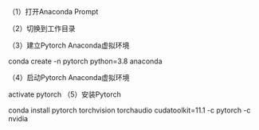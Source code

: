 （1）打开Anaconda Prompt



（2）切换到工作目录


（3）建立Pytorch Anaconda虚拟环境

conda create -n pytorch python=3.8 anaconda

（4）启动Pytorch Anaconda虚拟环境

activate pytorch
（5）安装Pytorch


conda install pytorch torchvision torchaudio cudatoolkit=11.1 -c pytorch -c nvidia
